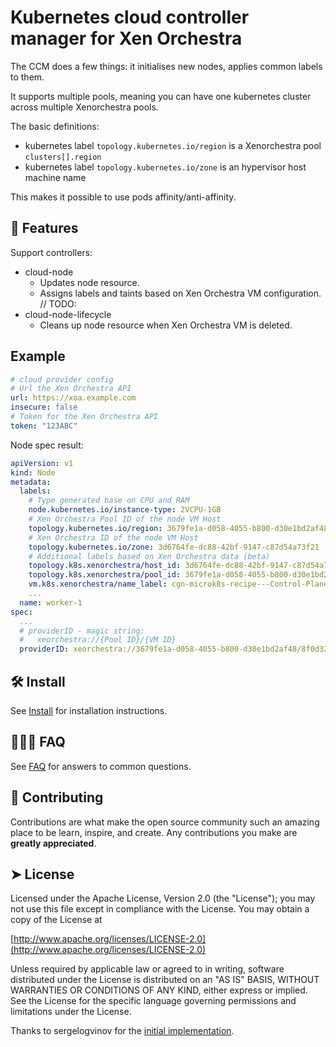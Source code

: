 # Kubernetes cloud controller manager for Xen Orchestra

The CCM does a few things: it initialises new nodes, applies common labels to them. 

It supports multiple pools, meaning you can have one kubernetes cluster across multiple Xenorchestra pools.

The basic definitions:
* kubernetes label `topology.kubernetes.io/region` is a Xenorchestra pool `clusters[].region`
* kubernetes label `topology.kubernetes.io/zone` is an hypervisor host machine name

This makes it possible to use pods affinity/anti-affinity.

## 🧐 Features

Support controllers:

* cloud-node
  * Updates node resource.
  * Assigns labels and taints based on Xen Orchestra VM configuration.
// TODO:
* cloud-node-lifecycle
  * Cleans up node resource when Xen Orchestra VM is deleted.

## Example

```yaml
# cloud provider config
# Url the Xen Orchestra API
url: https://xoa.example.com
insecure: false
# Token for the Xen Orchestra API
token: "123ABC"
```

Node spec result:

```yaml
apiVersion: v1
kind: Node
metadata:
  labels:
    # Type generated base on CPU and RAM
    node.kubernetes.io/instance-type: 2VCPU-1GB
    # Xen Orchestra Pool ID of the node VM Host
    topology.kubernetes.io/region: 3679fe1a-d058-4055-b800-d30e1bd2af48
    # Xen Orchestra ID of the node VM Host
    topology.kubernetes.io/zone: 3d6764fe-dc88-42bf-9147-c87d54a73f21
    # Additional labels based on Xen Orchestra data (beta)
    topology.k8s.xenorchestra/host_id: 3d6764fe-dc88-42bf-9147-c87d54a73f21
    topology.k8s.xenorchestra/pool_id: 3679fe1a-d058-4055-b800-d30e1bd2af48
    vm.k8s.xenorchestra/name_label: cgn-microk8s-recipe---Control-Plane
    ...
  name: worker-1
spec:
  ...
  # providerID - magic string:
  #   xeorchestra://{Pool ID}/{VM ID}
  providerID: xeorchestra://3679fe1a-d058-4055-b800-d30e1bd2af48/8f0d32f8-3ce5-487f-9793-431bab66c115
```

## 🛠️ Install

See [Install](docs/install.md) for installation instructions.

## 🧑🏻‍💻 FAQ

See [FAQ](docs/faq.md) for answers to common questions.

## 🍰 Contributing    

Contributions are what make the open source community such an amazing place to be learn, inspire, and create. Any contributions you make are **greatly appreciated**.

## ➤ License

Licensed under the Apache License, Version 2.0 (the "License");
you may not use this file except in compliance with the License.
You may obtain a copy of the License at

[http://www.apache.org/licenses/LICENSE-2.0](http://www.apache.org/licenses/LICENSE-2.0)

Unless required by applicable law or agreed to in writing, software
distributed under the License is distributed on an "AS IS" BASIS,
WITHOUT WARRANTIES OR CONDITIONS OF ANY KIND, either express or implied.
See the License for the specific language governing permissions and
limitations under the License.

Thanks to sergelogvinov for the [initial implementation](https://github.com/sergelogvinov/proxmox-cloud-controller-manager).

